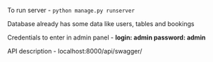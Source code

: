 To run server - `python manage.py runserver`

Database already has some data like users, tables and bookings

Credentials to enter in admin panel - **login: admin password: admin**

API description - localhost:8000/api/swagger/
